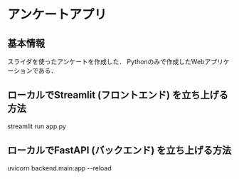 # アンケートアプリ

## 基本情報
スライダを使ったアンケートを作成した．
Pythonのみで作成したWebアプリケーションである．

## ローカルでStreamlit (フロントエンド) を立ち上げる方法
streamlit run app.py

## ローカルでFastAPI (バックエンド) を立ち上げる方法
uvicorn backend.main:app --reload